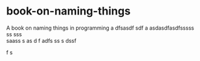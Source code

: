 # book-on-naming-things
A book on naming things in programming
a
dfsasdf  sdf
a asdasdfasdfsssss ss
sss    
  saass
s as d f
adfs    ss
s
   dssf
 
f
s
